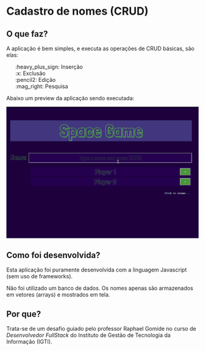 # Cadastro de nomes (CRUD)

## O que faz?

A aplicação é bem simples, e executa as operações de CRUD básicas, são elas:

<ul style="list-style-type:none">
    <li>:heavy_plus_sign: Inserção</li>
    <li>:x: Exclusão</li>
    <li>:pencil2: Edição</li>
    <li>:mag_right: Pesquisa</li>
</ul>

Abaixo um preview da aplicação sendo executada:

![CRUD_App](./img/crud2.gif)

## Como foi desenvolvida?

Esta aplicação foi puramente desenvolvida com a linguagem Javascript (sem uso de frameworks).

Não foi utilizado um banco de dados. Os nomes apenas são armazenados em vetores (arrays) e mostrados em tela.

## Por que?

Trata-se de um desafio guiado pelo professor Raphael Gomide no curso de _Desenvolvedor FullStack_ do Instituto de Gestão de Tecnologia da Informação (IGTI).
